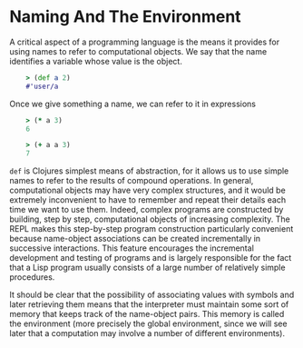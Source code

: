 # Naming And The Environment
A critical aspect of a programming language is the means it provides for using names to refer to computational objects. We say that the name identifies a variable whose value is the object.

```clojure
    > (def a 2)
    #'user/a
```

Once we give something a name, we can refer to it in expressions

```clojure
    > (* a 3)
    6

    > (+ a a 3)
    7
```

`def` is Clojures simplest means of abstraction, for it allows us to use simple names to refer to the results of compound operations. In general, computational objects may have very complex structures, and it would be extremely inconvenient to have to remember and repeat their details each time we want to use them. Indeed, complex programs are constructed by building, step by step, computational objects of increasing complexity. The REPL makes this step-by-step program construction particularly convenient because name-object associations can be created incrementally in successive interactions. This feature encourages the incremental development and testing of programs and is largely responsible for the fact that a Lisp program usually consists of a large number of relatively simple procedures.

It should be clear that the possibility of associating values with symbols and later retrieving them means that the interpreter must maintain some sort of memory that keeps track of the name-object pairs. This memory is called the environment (more precisely the global environment, since we will see later that a computation may involve a number of different environments).

